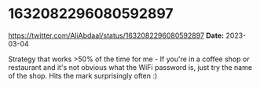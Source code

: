 # 1632082296080592897
https://twitter.com/AliAbdaal/status/1632082296080592897
**Date:** 2023-03-04

Strategy that works >50% of the time for me - If you're in a coffee shop or restaurant and it's not obvious what the WiFi password is, just try the name of the shop. Hits the mark surprisingly often :)

